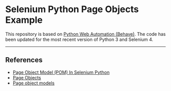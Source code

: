 # Selenium Python Page Objects Example

This repository is based
on [Python Web Automation (Behave)](https://the-creative-tester.github.io/Python-Web-Browser-Automation-Behave/). The
code has been updated for the most recent version of Python 3 and Selenium 4.

---

## References

- [Page Object Model (POM) In Selenium Python](https://www.lambdatest.com/blog/page-object-model-in-selenium-python/)
- [Page Objects](https://selenium-python.readthedocs.io/page-objects.html)
- [Page object models](https://www.selenium.dev/documentation/test_practices/encouraged/page_object_models/)